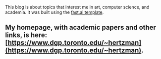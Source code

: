 This blog is about topics that interest me in art, computer science, and academia. It was built using the [fast.ai template](https://www.fast.ai/2020/01/16/fast_template/).

My homepage, with academic papers and other links, is here: [https://www.dgp.toronto.edu/~hertzman](https://www.dgp.toronto.edu/~hertzman).
----------------------

